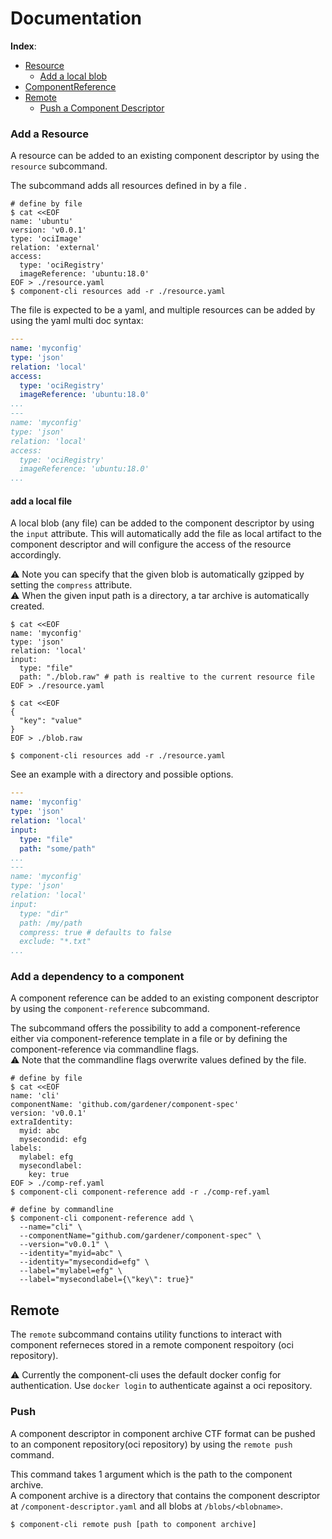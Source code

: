 # Documentation

__Index__:
- [Resource](#add-a-resource)
  - [Add a local blob](#add-a-local-file)
- [ComponentReference](#add-a-dependency-to-a-component)
- [Remote](#remote)
  - [Push a Component Descriptor](#push)


### Add a Resource

A resource can be added to an existing component descriptor by using the `resource` subcommand.

The subcommand adds all resources defined in by a file .<br>

```shell script
# define by file
$ cat <<EOF
name: 'ubuntu'
version: 'v0.0.1'
type: 'ociImage'
relation: 'external'
access:
  type: 'ociRegistry'
  imageReference: 'ubuntu:18.0'
EOF > ./resource.yaml
$ component-cli resources add -r ./resource.yaml
```

The file is expected to be a yaml, and multiple resources can be added by using the yaml multi doc syntax:
```yaml
---
name: 'myconfig'
type: 'json'
relation: 'local'
access:
  type: 'ociRegistry'
  imageReference: 'ubuntu:18.0'
...
---
name: 'myconfig'
type: 'json'
relation: 'local'
access:
  type: 'ociRegistry'
  imageReference: 'ubuntu:18.0'
...
```

#### add a local file

A local blob (any file) can be added to the component descriptor by using the `input` attribute.
This will automatically add the file as local artifact to the component descriptor and will configure the access of the resource accordingly.

:warning: Note you can specify that the given blob is automatically gzipped by setting the `compress` attribute.<br>
:warning: When the given input path is a directory, a tar archive is automatically created.

```
$ cat <<EOF
name: 'myconfig'
type: 'json'
relation: 'local'
input:
  type: "file"
  path: "./blob.raw" # path is realtive to the current resource file
EOF > ./resource.yaml

$ cat <<EOF
{
  "key": "value"
}
EOF > ./blob.raw

$ component-cli resources add -r ./resource.yaml
```

See an example with a directory and possible options.
```yaml
---
name: 'myconfig'
type: 'json'
relation: 'local'
input:
  type: "file"
  path: "some/path"
...
---
name: 'myconfig'
type: 'json'
relation: 'local'
input:
  type: "dir"
  path: /my/path
  compress: true # defaults to false
  exclude: "*.txt"
...
```




### Add a dependency to a component

A component reference can be added to an existing component descriptor by using the `component-reference` subcommand.

The subcommand offers the possibility to add a component-reference either via component-reference template in a file or by defining the component-reference via commandline flags.<br>
:warning: Note that the commandline flags overwrite values defined by the file.

```shell script
# define by file
$ cat <<EOF
name: 'cli'
componentName: 'github.com/gardener/component-spec'
version: 'v0.0.1'
extraIdentity:
  myid: abc
  mysecondid: efg
labels:
  mylabel: efg
  mysecondlabel:
    key: true
EOF > ./comp-ref.yaml
$ component-cli component-reference add -r ./comp-ref.yaml
```

```shell script
# define by commandline
$ component-cli component-reference add \
  --name="cli" \
  --componentName="github.com/gardener/component-spec" \
  --version="v0.0.1" \
  --identity="myid=abc" \
  --identity="mysecondid=efg" \
  --label="mylabel=efg" \
  --label="mysecondlabel={\"key\": true}"
```

## Remote

The `remote` subcommand contains utility functions to interact with component referneces stored in a remote component respoitory (oci repository).

:warning: Currently the component-cli uses the default docker config for authentication. 
Use `docker login` to authenticate against a oci repository.

### Push

A component descriptor in component archive CTF format can be pushed to an component repository(oci repository) by using the `remote push` command.

This command takes 1 argument which is the path to the component archive.<br>
A component archive is a directory that contains the component descriptor at `/component-descriptor.yaml` and all blobs at `/blobs/<blobname>`.

```shell script
$ component-cli remote push [path to component archive]
```